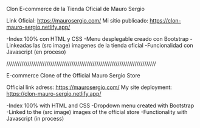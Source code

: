Clon E-commerce de la Tienda Oficial de Mauro Sergio

Link Oficial:
    https://maurosergio.com/
Mi sitio publicado:
    https://clon-mauro-sergio.netlify.app/


-Index 100% con HTML y CSS
-Menu desplegable creado con Bootstrap
-Linkeadas las (src image) imagenes de la tienda oficial
-Funcionalidad con Javascript (en proceso)


//////////////////////////////////////////////////////////////////////////////

E-commerce Clone of the Official Mauro Sergio Store

Official link adress:
    https://maurosergio.com/
My site deployment:
    https://clon-mauro-sergio.netlify.app/

-Index 100% with HTML and CSS
-Dropdown menu created with Bootstrap
-Linked to the (src image) images of the official store
-Functionality with Javascript (in process)
